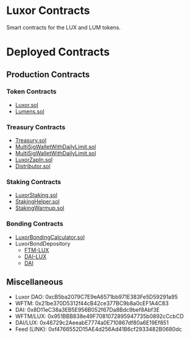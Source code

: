 # Luxor Contracts
Smart contracts for the LUX and LUM tokens.

# Deployed Contracts

## Production Contracts

### Token Contracts
- [Luxor.sol](https://ftmscan.com/address/0x6671E20b83Ba463F270c8c75dAe57e3Cc246cB2b#code)
- [Lumens.sol](https://ftmscan.com/address/0x4290b33158F429F40C0eDc8f9b9e5d8C5288800c#code)

### Treasury Contracts
- [Treasury.sol](https://ftmscan.com/address/0xDF2A28Cc2878422354A93fEb05B41Bd57d71DB24#code)
- [MultiSigWalletWithDailyLimit.sol](https://ftmscan.com/address/0xFa5Ebc2731ec2292bc4Cdc192d2a5f6F4B312e92#code)
- [MultiSigWalletWithDailyLimit.sol](https://ftmscan.com/address/0x6E1CdefAcFB1B7468537E6286E4Fc3B6D6235c9c#code)
- [LuxorZapIn.sol](https://ftmscan.com/address/0x34473F7aCEFF5b258a26eCaB8E7134d2762414ea#code)
- [Distributor.sol](https://ftmscan.com/address/0x032f6db264E78885E156F04564344F4c1C59101f#code)


### Staking Contracts
- [LuxorStaking.sol](https://ftmscan.com/address/0xf3F0BCFd430085e198466cdCA4Db8C2Af47f0802#code)
- [StakingHelper.sol](https://ftmscan.com/address/0x49a359BB873E4DfC9B07b3E32ee404c4e8ED14e7#code)
- [StakingWarmup.sol](https://ftmscan.com/address/0x2B6Fe815F3D0b8C13E8F908A2501cdDC23D4Ed48#code)

### Bonding Contracts
- [LuxorBondingCalculator.sol](https://ftmscan.com/address/0x6e2bd6d4654226C752A0bC753A3f9Cd6F569B6cB#code)
- LuxorBondDepository
    - [FTM-LUX](https://ftmscan.com/address/0xaBAD60240f1a39fce0d828eecf54d790FFF92cec#code)
    <!-- - [WFTM](https://ftmscan.com/address/0x376969e00621Ebf685fC3D1F216C00d19B162923#code) -->
    - [DAI-LUX](https://ftmscan.com/address/0xaC64DC47A1fe52458D3418AC7C568Edc3306130a#code)
    - [DAI](https://ftmscan.com/address/0xCf994423b39A6991e82443a8011Bf6749e19434b#code)


## Miscellaneous
- Luxor DAO: 0xcB5ba2079C7E9eA6571bb971E383Fe5D59291a95
- WFTM: 0x21be370D5312f44cB42ce377BC9b8a0cEF1A4C83
- DAI: 0x8D11eC38a3EB5E956B052f67Da8Bdc9bef8Abf3E
- WFTM/LUX: 0x951BBB838e49F7081072895947735b0892cCcbCD
- DAI/LUX: 0x46729c2AeeabE7774a0E710867df80a6E19Ef851
- Feed (LINK): 0xf4766552D15AE4d256Ad41B6cf2933482B0680dc
